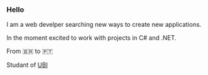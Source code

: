 ### Hello

I am a web develper searching new ways to create new applications.

In the moment excited to work with projects in C# and .NET.

From 🇧🇷 to :portugal:

Studant of [UBI](https://www.ubi.pt/)
